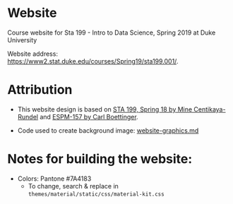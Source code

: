# Website
Course website for Sta 199 - Intro to Data Science, Spring 2019 at Duke University

Website address: https://www2.stat.duke.edu/courses/Spring19/sta199.001/.

# Attribution

- This website design is based on [STA 199, Spring 18 by Mine Centikaya-Rundel](https://www2.stat.duke.edu/courses/Spring18/Sta199/) and [ESPM-157 by Carl Boettinger](https://espm-157.carlboettiger.info/).

- Code used to create background image: [website-graphics.md](website-background.md)

# Notes for building the website:

- Colors: Pantone #7A4183
  - To change, search & replace in `themes/material/static/css/material-kit.css`
